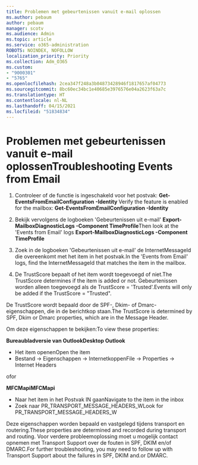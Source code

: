 ```yaml
---
title: Problemen met gebeurtenissen vanuit e-mail oplossen
ms.author: pebaum
author: pebaum
manager: scotv
ms.audience: Admin
ms.topic: article
ms.service: o365-administration
ROBOTS: NOINDEX, NOFOLLOW
localization_priority: Priority
ms.collection: Adm_O365
ms.custom:
- "9000301"
- "5765"
ms.openlocfilehash: 2cea347f248a3b04873428946f1817657af04773
ms.sourcegitcommit: 8bc60ec34bc1e40685e3976576e04a2623f63a7c
ms.translationtype: HT
ms.contentlocale: nl-NL
ms.lasthandoff: 04/15/2021
ms.locfileid: "51834834"
---
```

# <a name="troubleshooting-events-from-email"></a><span data-ttu-id="6cb70-102">Problemen met gebeurtenissen vanuit e-mail oplossen</span><span class="sxs-lookup"><span data-stu-id="6cb70-102">Troubleshooting Events from Email</span></span>

1. <span data-ttu-id="6cb70-103">Controleer of de functie is ingeschakeld voor het postvak: **Get-EventsFromEmailConfiguration -Identity <mailbox>**</span><span class="sxs-lookup"><span data-stu-id="6cb70-103">Verify the feature is enabled for the mailbox: **Get-EventsFromEmailConfiguration -Identity <mailbox>**</span></span>

2. <span data-ttu-id="6cb70-104">Bekijk vervolgens de logboeken 'Gebeurtenissen uit e-mail' **Export-MailboxDiagnosticLogs<mailbox> -Component TimeProfile**</span><span class="sxs-lookup"><span data-stu-id="6cb70-104">Then look at the 'Events from Email' logs **Export-MailboxDiagnosticLogs <mailbox> -Component TimeProfile**</span></span>

3. <span data-ttu-id="6cb70-105">Zoek in de logboeken 'Gebeurtenissen uit e-mail' de InternetMessageId die overeenkomt met het item in het postvak.</span><span class="sxs-lookup"><span data-stu-id="6cb70-105">In the 'Events from Email' logs, find the InternetMessageId that matches the item in the mailbox.</span></span>  

4. <span data-ttu-id="6cb70-106">De TrustScore bepaalt of het item wordt toegevoegd of niet.</span><span class="sxs-lookup"><span data-stu-id="6cb70-106">The TrustScore determines if the item is added or not.</span></span> <span data-ttu-id="6cb70-107">Gebeurtenissen worden alleen toegevoegd als de TrustScore = 'Trusted'.</span><span class="sxs-lookup"><span data-stu-id="6cb70-107">Events will only be added if the TrustScore = "Trusted".</span></span>

<span data-ttu-id="6cb70-108">De TrustScore wordt bepaald door de SPF-, Dkim- of Dmarc-eigenschappen, die in de berichtkop staan.</span><span class="sxs-lookup"><span data-stu-id="6cb70-108">The TrustScore is determined by SPF, Dkim or Dmarc properties, which are in the Message Header.</span></span>

<span data-ttu-id="6cb70-109">Om deze eigenschappen te bekijken:</span><span class="sxs-lookup"><span data-stu-id="6cb70-109">To view these properties:</span></span>

<span data-ttu-id="6cb70-110">**Bureaubladversie van Outlook**</span><span class="sxs-lookup"><span data-stu-id="6cb70-110">**Desktop Outlook**</span></span>

- <span data-ttu-id="6cb70-111">Het item openen</span><span class="sxs-lookup"><span data-stu-id="6cb70-111">Open the item</span></span>
- <span data-ttu-id="6cb70-112">Bestand -> Eigenschappen -> Internetkoppen</span><span class="sxs-lookup"><span data-stu-id="6cb70-112">File -> Properties -> Internet Headers</span></span>

<span data-ttu-id="6cb70-113">of</span><span class="sxs-lookup"><span data-stu-id="6cb70-113">or</span></span>

<span data-ttu-id="6cb70-114">**MFCMapi**</span><span class="sxs-lookup"><span data-stu-id="6cb70-114">**MFCMapi**</span></span>

- <span data-ttu-id="6cb70-115">Naar het item in het Postvak IN gaan</span><span class="sxs-lookup"><span data-stu-id="6cb70-115">Navigate to the item in the inbox</span></span>
- <span data-ttu-id="6cb70-116">Zoek naar PR_TRANSPORT_MESSAGE_HEADERS_W</span><span class="sxs-lookup"><span data-stu-id="6cb70-116">Look for PR_TRANSPORT_MESSAGE_HEADERS_W</span></span>

<span data-ttu-id="6cb70-117">Deze eigenschappen worden bepaald en vastgelegd tijdens transport en routering.</span><span class="sxs-lookup"><span data-stu-id="6cb70-117">These properties are determined and recorded during transport and routing.</span></span> <span data-ttu-id="6cb70-118">Voor verdere probleemoplossing moet u mogelijk contact opnemen met Transport Support over de fouten in SPF, DKIM en/of DMARC.</span><span class="sxs-lookup"><span data-stu-id="6cb70-118">For further troubleshooting, you may need to follow up with Transport Support about the failures in  SPF, DKIM and.or DMARC.</span></span>